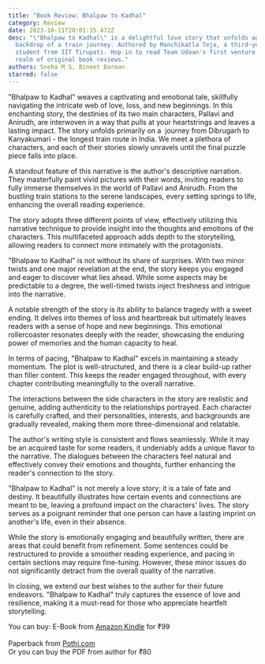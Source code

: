 ```yaml
---
title: "Book Review: Bhalpaw to Kadhal"
category: Review
date: 2023-10-11T20:01:15.472Z
desc: "\"Bhalpaw to Kadhal\" is a delightful love story that unfolds against the
  backdrop of a train journey. Authored by Manchikatla Teja, a third-year CSE
  student from IIT Tirupati. Hop in to read Team Udaan's first venture into the
  realm of original book reviews."
authors: Sneha M S, Bineet Barman
starred: false
---
```

<!--StartFragment-->

"Bhalpaw to Kadhal" weaves a captivating and emotional tale, skillfully navigating the intricate web of love, loss, and new beginnings. In this enchanting story, the destinies of its two main characters, Pallavi and Anirudh, are interwoven in a way that pulls at your heartstrings and leaves a lasting impact. The story unfolds primarily on a  journey from Dibrugarh to Kanyakumari - the longest train route in India. We meet a plethora of characters, and each of their stories slowly unravels until the final puzzle piece falls into place. 

A standout feature of this narrative is the author's descriptive narration. They masterfully paint vivid pictures with their words, inviting readers to fully immerse themselves in the world of Pallavi and Anirudh. From the bustling train stations to the serene landscapes, every setting springs to life, enhancing the overall reading experience.

The story adopts three different points of view, effectively utilizing this narrative technique to provide insight into the thoughts and emotions of the characters. This multifaceted approach adds depth to the storytelling, allowing readers to connect more intimately with the protagonists.

"Bhalpaw to Kadhal" is not without its share of surprises. With two minor twists and one major revelation at the end, the story keeps you engaged and eager to discover what lies ahead. While some aspects may be predictable to a degree, the well-timed twists inject freshness and intrigue into the narrative.

A notable strength of the story is its ability to balance tragedy with a sweet ending. It delves into themes of loss and heartbreak but ultimately leaves readers with a sense of hope and new beginnings. This emotional rollercoaster resonates deeply with the reader, showcasing the enduring power of memories and the human capacity to heal.

In terms of pacing, "Bhalpaw to Kadhal" excels in maintaining a steady momentum. The plot is well-structured, and there is a clear build-up rather than filler content. This keeps the reader engaged throughout, with every chapter contributing meaningfully to the overall narrative.

The interactions between the side characters in the story are realistic and genuine, adding authenticity to the relationships portrayed. Each character is carefully crafted, and their personalities, interests, and backgrounds are gradually revealed, making them more three-dimensional and relatable.

The author's writing style is consistent and flows seamlessly. While it may be an acquired taste for some readers, it undeniably adds a unique flavor to the narrative. The dialogues between the characters feel natural and effectively convey their emotions and thoughts, further enhancing the reader's connection to the story.

"Bhalpaw to Kadhal" is not merely a love story; it is a tale of fate and destiny. It beautifully illustrates how certain events and connections are meant to be, leaving a profound impact on the characters' lives. The story serves as a poignant reminder that one person can have a lasting imprint on another's life, even in their absence.

While the story is emotionally engaging and beautifully written, there are areas that could benefit from refinement. Some sentences could be restructured to provide a smoother reading experience, and pacing in certain sections may require fine-tuning. However, these minor issues do not significantly detract from the overall quality of the narrative.

In closing, we extend our best wishes to the author for their future endeavors. "Bhalpaw to Kadhal" truly captures the essence of love and resilience, making it a must-read for those who appreciate heartfelt storytelling.

You can buy:
E-Book from [Amazon Kindle](https://www.amazon.in/BHALPAW-KADHAL-Love-destination-Journey-ebook/dp/B0C5JL5V9L/ref=sr_1_1?keywords=bhalpaw+to+kadhal&sr=8-1) for ₹99       <br>                        
Paperback from [Pothi.com ](https://store.pothi.com/book/vineela-manchikatla-bhalpaw-kadhal/)  <br>Or you can buy the PDF from author for
₹80 

<!--EndFragment-->
